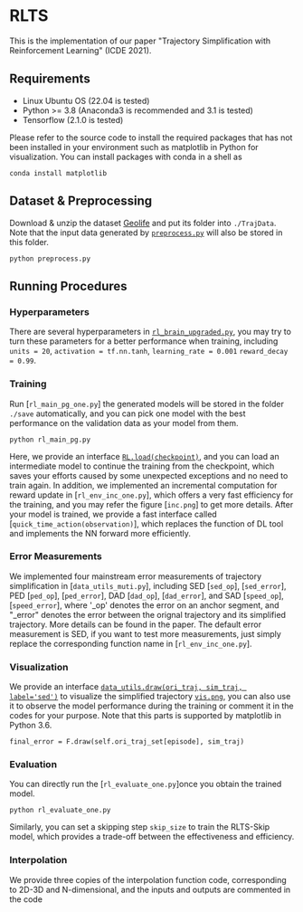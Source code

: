 # RLTS

This is the implementation of our paper "Trajectory Simplification with Reinforcement Learning" (ICDE 2021).

## Requirements

* Linux Ubuntu OS (22.04 is tested)
* Python >= 3.8 (Anaconda3 is recommended and 3.1 is tested)
* Tensorflow (2.1.0 is tested)

Please refer to the source code to install the required packages that has not been installed in your environment such as matplotlib in Python for visualization. You can install packages with conda in a shell as

```
conda install matplotlib
```

## Dataset & Preprocessing

Download & unzip the dataset [Geolife](http://research.microsoft.com/en-us/downloads/b16d359d-d164-469e-9fd4-daa38f2b2e13/) and put its folder into `./TrajData`. Note that the input data generated by [`preprocess.py`](preprocess.py) will also be stored in this folder.

```
python preprocess.py
```

## Running Procedures

### Hyperparameters
There are several hyperparameters in [`rl_brain_upgraded.py`](./online-rlts/rl_brain_upgraded.py), you may try to turn these parameters for a better performance when training, including `units = 20`, `activation = tf.nn.tanh`, `learning_rate = 0.001` `reward_decay = 0.99`.

### Training

Run [`rl_main_pg_one.py`] the generated models will be stored in the folder `./save` automatically, and you can pick one model with the best performance on the validation data as your model from them.

```
python rl_main_pg.py
```
Here, we provide an interface [`RL.load(checkpoint)`](./online-rlts/rl_brain.py), and you can load an intermediate model to continue the training from the checkpoint, which saves your efforts caused by some unexpected exceptions and no need to train again.
In addition, we implemented an incremental computation for reward update in [`rl_env_inc_one.py`], which offers a very fast efficiency for the training, and you may refer the figure [`inc.png`] to get more details.
After your model is trained, we provide a fast interface called [`quick_time_action(observation)`], which replaces the function of DL tool and implements the NN forward more efficiently.

### Error Measurements
We implemented four mainstream error measurements of trajectory simplification in [`data_utils_muti.py`], including SED [`sed_op`], [`sed_error`], PED [`ped_op`], [`ped_error`], DAD [`dad_op`], [`dad_error`], and SAD [`speed_op`], [`speed_error`], where '_op' denotes the error on an anchor segment, and "_error" denotes the error between the orignal trajectory and its simplified trajectory. More details can be found in the paper. The default error measurement is SED, if you want to test more measurements, just simply replace the corresponding function name in [`rl_env_inc_one.py`].

### Visualization

We provide an interface [`data_utils.draw(ori_traj, sim_traj, label='sed')`](./online-rlts/data_utils_muti.py) to visualize the simplified trajectory [`vis.png`](./online-rlts/vis.png), you can also use it to observe the model performance during the training or comment it in the codes for your purpose. Note that this parts is supported by matplotlib in Python 3.6.
```
final_error = F.draw(self.ori_traj_set[episode], sim_traj)
```

### Evaluation

You can directly run the [`rl_evaluate_one.py`]once you obtain the trained model.

```
python rl_evaluate_one.py
```
Similarly, you can set a skipping step `skip_size` to train the RLTS-Skip model, which provides a trade-off between the effectiveness and efficiency.

### Interpolation

We provide three copies of the interpolation function code, corresponding to 2D-3D and N-dimensional, and the inputs and outputs are commented in the code